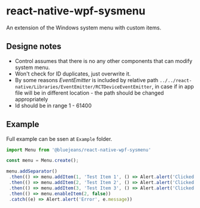 # react-native-wpf-sysmenu
An extension of the Windows system menu with custom items.

## Designe notes
 - Control assumes that there is no any other components that can modify system menu.
 - Won't check for ID duplicates, just overwrite it.
 - By some reasons _EventEmitter_ is included by relative path `../../react-native/Libraries/EventEmitter/RCTDeviceEventEmitter`, in case if in app file will be in different location - the path should be changed appropriately
 - Id should be in range 1 - 61400

 ## Example
 Full example can be ssen at `Example` folder.

 ```javascript
import Menu from '@bluejeans/react-native-wpf-sysmenu'

const menu = Menu.create();

menu.addSeparator()
  .then(() => menu.addItem(1, 'Test Item 1', () => Alert.alert('Clicked', 'Item 1')))
  .then(() => menu.addItem(2, 'Test Item 2', () => Alert.alert('Clicked', 'Item 2')))
  .then(() => menu.addItem(3, 'Test Item 3', () => Alert.alert('Clicked', 'Item 3')))
  .then(() => menu.enableItem(2, false))
  .catch((e) => Alert.alert('Error', e.message))
 ```